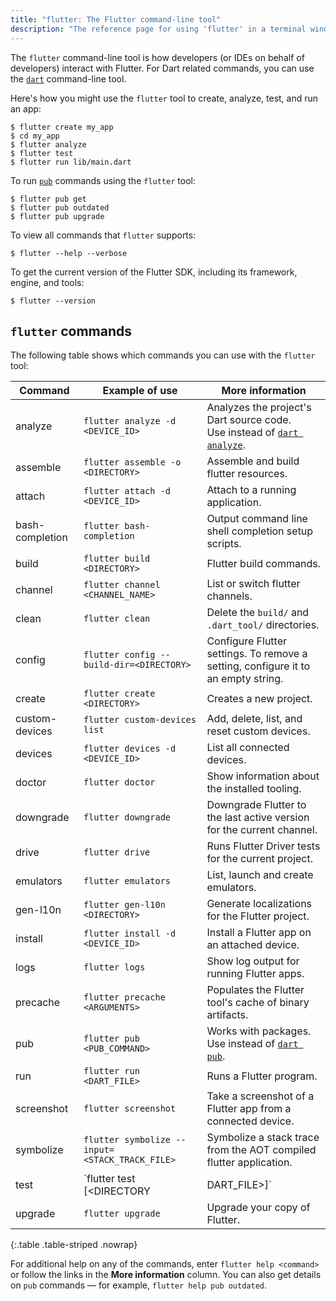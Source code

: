 ```yaml
---
title: "flutter: The Flutter command-line tool"
description: "The reference page for using 'flutter' in a terminal window."
---
```


The `flutter` command-line tool is how developers (or IDEs on behalf of
developers) interact with Flutter. For Dart related commands,
you can use the [`dart`][] command-line tool.

Here's how you might use the `flutter` tool to create, analyze, test, and run an
app:

```console
$ flutter create my_app
$ cd my_app
$ flutter analyze
$ flutter test
$ flutter run lib/main.dart
```

To run [`pub`][`dart pub`] commands using the `flutter` tool:

```console
$ flutter pub get
$ flutter pub outdated
$ flutter pub upgrade
```

To view all commands that `flutter` supports:

```console
$ flutter --help --verbose
```

To get the current version of the Flutter SDK, including its framework, engine,
and tools:

```console
$ flutter --version
```

## `flutter` commands

The following table shows which commands you can use with the `flutter` tool:

| Command | Example of use                 | More information                  |
|---------|--------------------------------|-----------------------------------|
| analyze | `flutter analyze -d <DEVICE_ID>`     | Analyzes the project's Dart source code.<br>Use instead of [`dart analyze`][]. |
| assemble | `flutter assemble -o <DIRECTORY>` | Assemble and build flutter resources. |
| attach | `flutter attach -d <DEVICE_ID>` | Attach to a running application. |
| bash-completion | `flutter bash-completion` | Output command line shell completion setup scripts. |
| build | `flutter build <DIRECTORY>` | Flutter build commands. |
| channel | `flutter channel <CHANNEL_NAME>` | List or switch flutter channels. |
| clean | `flutter clean` | Delete the `build/` and `.dart_tool/` directories. |
| config | `flutter config --build-dir=<DIRECTORY>` | Configure Flutter settings. To remove a setting, configure it to an empty string. |
| create  | `flutter create <DIRECTORY>`      | Creates a new project. |
| custom-devices  | `flutter custom-devices list` | Add, delete, list, and reset custom devices. |
| devices | `flutter devices -d <DEVICE_ID>` | List all connected devices. |
| doctor | `flutter doctor` | Show information about the installed tooling. |
| downgrade | `flutter downgrade` | Downgrade Flutter to the last active version for the current channel. |
| drive | `flutter drive` | Runs Flutter Driver tests for the current project. |
| emulators | `flutter emulators` | List, launch and create emulators. |
| gen-l10n | `flutter gen-l10n <DIRECTORY>` | Generate localizations for the Flutter project. |
| install | `flutter install -d <DEVICE_ID>` | Install a Flutter app on an attached device. |
| logs | `flutter logs` | Show log output for running Flutter apps. |
| precache | `flutter precache <ARGUMENTS>` | Populates the Flutter tool's cache of binary artifacts. |
| pub     | `flutter pub <PUB_COMMAND>`       | Works with packages.<br>Use instead of [`dart pub`][]. |
| run     | `flutter run <DART_FILE>`         | Runs a Flutter program. |
| screenshot | `flutter screenshot` | Take a screenshot of a Flutter app from a connected device. |
| symbolize | `flutter symbolize --input=<STACK_TRACK_FILE>` | Symbolize a stack trace from the AOT compiled flutter application. |
| test    | `flutter test [<DIRECTORY|DART_FILE>]` | Runs tests in this package.<br>Use instead of [`dart test`][`dart test`]. |
| upgrade | `flutter upgrade` | Upgrade your copy of Flutter. |

{:.table .table-striped .nowrap}

For additional help on any of the commands, enter `flutter help <command>`
or follow the links in the **More information** column.
You can also get details on `pub` commands — for example,
`flutter help pub outdated`.

[`dart`]: {{site.dart-site}}/tools/dart-tool
[`dart analyze`]: {{site.dart-site}}/tools/dart-analyze
[`dart format`]: {{site.dart-site}}/tools/dart-format
[`dart pub`]: {{site.dart-site}}/tools/dart-pub
[`dart test`]: {{site.dart-site}}/tools/dart-test
